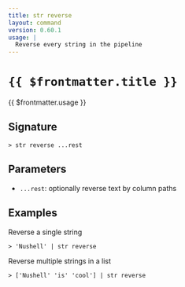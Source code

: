 ```yaml
---
title: str reverse
layout: command
version: 0.60.1
usage: |
  Reverse every string in the pipeline
---
```


# `{{ $frontmatter.title }}`

<div style='white-space: pre-wrap;'>{{ $frontmatter.usage }}</div>

## Signature

```> str reverse ...rest```

## Parameters

 -  `...rest`: optionally reverse text by column paths

## Examples

Reverse a single string
```shell
> 'Nushell' | str reverse
```

Reverse multiple strings in a list
```shell
> ['Nushell' 'is' 'cool'] | str reverse
```
